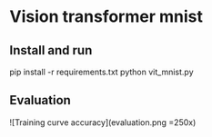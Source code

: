 # Vision transformer mnist

## Install and run

pip install -r requirements.txt
python vit_mnist.py

## Evaluation
![Training curve accuracy](evaluation.png =250x)
